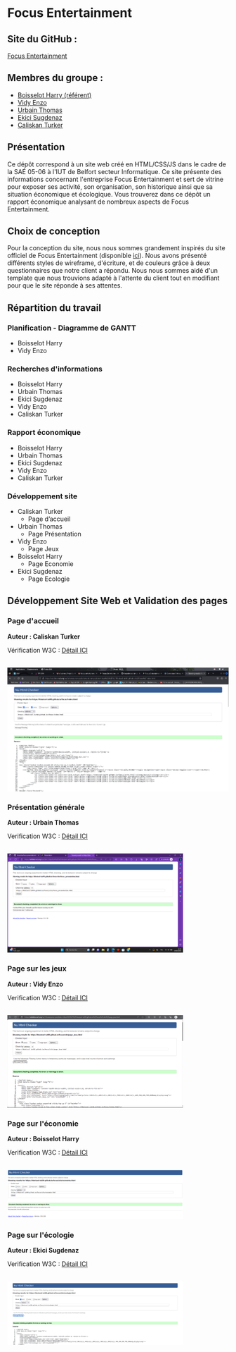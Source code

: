 # Focus Entertainment
## Site du GitHub :

[Focus Entertainment](https://hboissel-iut90.github.io/focus/)

## Membres du groupe :

- [Boisselot Harry (référent)](mailto:harry.boisselot@edu.univ-fcomte.fr?subject=SAE_1_05_06)  
- [Vidy Enzo](mailto:enzo.vidy@edu.univ-fcomte.fr?subject=SAE_1_05_06)   
- [Urbain Thomas](mailto:thomas.urbain@edu.univ-fcomte.fr?subject=SAE_1_05_06)   
- [Ekici Sugdenaz](mailto:sugdenaz.ekici@edu.univ-fcomte.fr?subject=SAE_1_05_06)   
- [Caliskan Turker](mailto:turker.caliskan@edu.univ-fcomte.fr?subject=SAE_1_05_06)   

## Présentation 

Ce dépôt correspond à un site web créé en HTML/CSS/JS dans le cadre de la SAÉ 05-06 à l'IUT de Belfort secteur Informatique. Ce site présente des informations concernant l'entreprise Focus Entertainment et sert de vitrine pour exposer ses activité, son organisation, son historique ainsi que sa situation économique et écologique. Vous trouverez dans ce dépôt un rapport économique analysant de nombreux aspects de Focus Entertainment. 

## Choix de conception  

Pour la conception du site, nous nous sommes grandement inspirés du site officiel de Focus Entertainment (disponible [ici](https://www.focus-entmt.com/fr/)). Nous avons présenté différents styles de wireframe, d'écriture, et de couleurs grâce à deux questionnaires que notre client a répondu. Nous nous sommes aidé d'un template que nous trouvions adapté à l'attente du client tout en modifiant pour que le site réponde à ses attentes.   


## Répartition du travail

### Planification - Diagramme de GANTT

- Boisselot Harry
- Vidy Enzo

### Recherches d'informations

- Boisselot Harry
- Urbain Thomas
- Ekici Sugdenaz
- Vidy Enzo
- Caliskan Turker


### Rapport économique

- Boisselot Harry
- Urbain Thomas
- Ekici Sugdenaz
- Vidy Enzo
- Caliskan Turker

### Développement site

- Caliskan Turker
  - Page d’accueil
- Urbain Thomas
  - Page Présentation
- Vidy Enzo
  - Page Jeux
- Boisselot Harry
  - Page Economie
- Ekici Sugdenaz
  - Page Ecologie 


## Développement Site Web et Validation des pages

### Page d'accueil

**Auteur : Caliskan Turker**  

Vérification W3C : [Détail ICI](https://validator.w3.org/nu/?showsource=yes&showoutline=yes&doc=https%3A%2F%2Fhboissel-iut90.github.io%2Ffocus%2Findex.html)


<br>
<img src="site/W3C/W3C_accueil.png" style="width=400px" alt="capture ecran sur w3c">


### Présentation générale

**Auteur : Urbain Thomas**  

Verification W3C : [Détail ICI](https://validator.w3.org/nu/?doc=https%3A%2F%2Fhboissel-iut90.github.io%2Ffocus%2Fsite%2Ffocus_presentation.html)


<br>
<img src="site/W3C/W3C_presentation.png" width="400px" alt="capture ecran sur w3c">


### Page sur les jeux

**Auteur : Vidy Enzo**  

Verification W3C : [Détail ICI](https://validator.w3.org/nu/?showsource=yes&doc=https%3A%2F%2Fhboissel-iut90.github.io%2Ffocus%2Fsite%2Fpage_jeux.html)

<br>
<img src="site/W3C/W3C_jeux.png" width="400px" alt="capture ecran sur w3c">


### Page sur l'économie

**Auteur : Boisselot Harry**  

Verification W3C : [Détail ICI](https://validator.w3.org/nu/?doc=https%3A%2F%2Fhboissel-iut90.github.io%2Ffocus%2Fsite%2Feconomie.html)

<br>
<img src="site/W3C/W3C_economie.png" width="400px" alt="capture ecran sur w3c">


### Page sur l'écologie

**Auteur : Ekici Sugdenaz**  

Verification W3C : [Détail ICI](https://validator.w3.org/nu/?showsource=yes&doc=https%3A%2F%2Fhboissel-iut90.github.io%2Ffocus%2Fsite%2Fecologie.html)

<br>
<img src="site/W3C/W3C_ecologie.png" width="400px" alt="capture ecran sur w3c">
